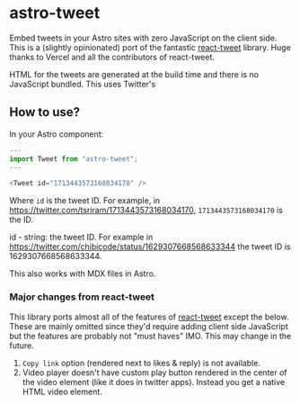 # astro-tweet

Embed tweets in your Astro sites with zero JavaScript on the client side. This
is a (slightly opinionated) port of the fantastic
[react-tweet](https://github.com/vercel/react-tweet) library. Huge thanks to
Vercel and all the contributors of react-tweet.

HTML for the tweets are generated at the build time and there is no JavaScript
bundled. This uses Twitter's

## How to use?

In your Astro component:

```js
---
import Tweet from "astro-tweet";
---

<Tweet id="1713443573168034170" />

```

Where `id` is the tweet ID. For example, in
https://twitter.com/tsriram/1713443573168034170, `1713443573168034170` is the
ID.

id - string: the tweet ID. For example in
https://twitter.com/chibicode/status/1629307668568633344 the tweet ID
is 1629307668568633344.

This also works with MDX files in Astro.

### Major changes from react-tweet

This library ports almost all of the features of
[react-tweet](https://github.com/vercel/react-tweet) except the below. These are
mainly omitted since they'd require adding client side JavaScript but the
features are probably not "must haves" IMO. This may change in the future.

1. `Copy link` option (rendered next to likes & reply) is not available.
2. Video player doesn't have custom play button rendered in the center of the
   video element (like it does in twitter apps). Instead you get a native HTML
   video element.
